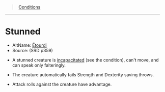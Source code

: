 ﻿---
!Generic
Id: conditions_vo.md#stunned
ParentLink: conditions_vo.md#conditions
Name: Stunned
ParentName: Conditions
NameLevel: 1
AltName: '[Étourdi](hd_conditions_etourdi.md)'
Source: (SRD p359)
Attributes: {}
---
> [Conditions](srd_conditions.md)

---

# Stunned

- AltName: [Étourdi](hd_conditions_etourdi.md)
- Source: (SRD p359)

* A stunned creature is [incapacitated](srd_conditions_incapacitated.md) (see the condition), can't move, and can speak only falteringly.

* The creature automatically fails Strength and Dexterity saving throws.

* Attack rolls against the creature have advantage.

